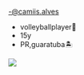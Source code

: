 -@camiis.alves
- volleyballplayer🏐
- 15y
- PR,guaratuba🏝



![](https://media.tenor.com/vDriZJEdkEkAAAAC/excited-cute.gif)


